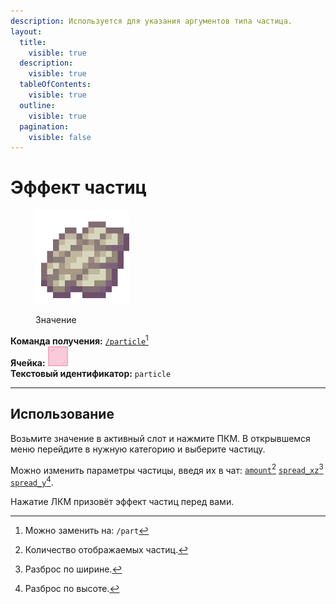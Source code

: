 ```yaml
---
description: Используется для указания аргументов типа частица.
layout:
  title:
    visible: true
  description:
    visible: true
  tableOfContents:
    visible: true
  outline:
    visible: true
  pagination:
    visible: false
---
```


# Эффект частиц

<figure><img src="../../../.gitbook/assets/phantom_membrane.png" alt="" width="150"><figcaption><p>Значение</p></figcaption></figure>

**Команда получения:** [`/particle`](#user-content-fn-1)[^1]\
**Ячейка:** <img src="../../../.gitbook/assets/pink_stained_glass_pane.png" alt="" data-size="line">\
**Текстовый идентификатор:** `particle`

***

## Использование

Возьмите значение в активный слот и нажмите ПКМ. В открывшемся меню перейдите в нужную категорию и выберите частицу.

Можно изменить параметры частицы, введя их в чат: [`amount`](#user-content-fn-2)[^2] [`spread_xz`](#user-content-fn-3)[^3] [`spread_y`](#user-content-fn-4)[^4].

Нажатие ЛКМ призовёт эффект частиц перед вами.

[^1]: Можно заменить на: `/part`

[^2]: Количество отображаемых частиц.

[^3]: Разброс по ширине.

[^4]: Разброс по высоте.
